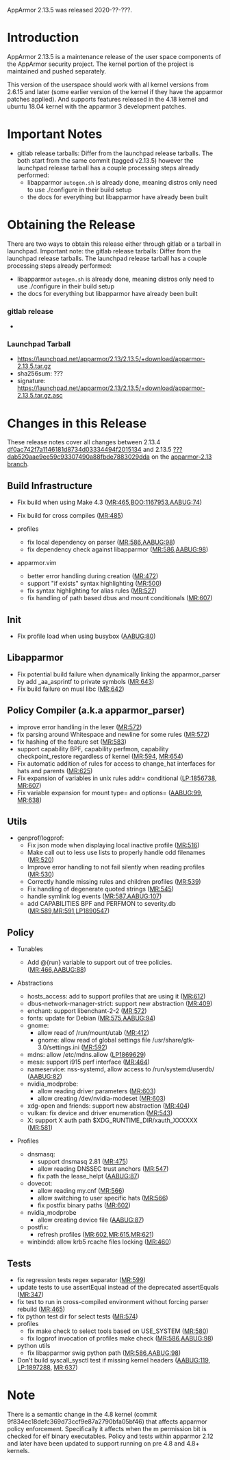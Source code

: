 AppArmor 2.13.5 was released 2020-??-???.

# Introduction

AppArmor 2.13.5 is a maintenance release of the user space components
of the AppArmor security project. The kernel portion of the project
is maintained and pushed separately.

This version of the userspace should work with all kernel versions from
2.6.15 and later (some earlier version of the kernel if they have the
apparmor patches applied). And supports features released in the 4.18
kernel and ubuntu 18.04 kernel with the apparmor 3 development patches.

# Important Notes

- gitlab release tarballs: Differ from the launchpad release tarballs. The both start from the same commit (tagged v2.13.5) however the launchpad release tarball has a couple processing steps already performed:
  - libapparmor ```autogen.sh``` is already done, meaning distros only need to use ./configure in their build setup
  - the docs for everything but libapparmor have already been built

# Obtaining the Release

There are two ways to obtain this release either through gitlab or a tarball in launchpad. Important note: the gitlab release tarballs: Differ from the launchpad release tarballs. The launchpad release tarball has a couple processing steps already performed:
  - libapparmor ```autogen.sh``` is already done, meaning distros only need to use ./configure in their build setup
  - the docs for everything but libapparmor have already been built

### gitlab release
- 

### Launchpad Tarball
-   <https://launchpad.net/apparmor/2.13/2.13.5/+download/apparmor-2.13.5.tar.gz>
-   sha256sum: ???
-   signature: <https://launchpad.net/apparmor/2.13/2.13.5/+download/apparmor-2.13.5.tar.gz.asc>

# Changes in this Release

These release notes cover all changes between 2.13.4 [df0ac742f7a1146181d8734d03334494f2015134](https://gitlab.com/apparmor/apparmor/-/commitdf0ac742f7a1146181d8734d03334494f2015134) and 2.13.5 [???dab520aae9ee59c93307490a88fbde7883029dda](https://gitlab.com/apparmor/apparmor/-/commitdf????) on the [apparmor-2.13 branch](https://gitlab.com/apparmor/apparmor/tree/apparmor-2.13).


## Build Infrastructure

- Fix build when using Make 4.3  ([MR:465](https://gitlab.com/apparmor/apparmor/merge_requests/465),[BOO:1167953](https://bugzilla.opensuse.org/show_bug.cgi?id=1167953),[AABUG:74](https://gitlab.com/apparmor/apparmor/-/issues/74))
- Fix build for cross compiles ([MR:485](https://gitlab.com/apparmor/apparmor/merge_requests/485))

- profiles
  - fix local dependency on parser ([MR:586](https://gitlab.com/apparmor/apparmor/merge_requests/586),[AABUG:98](https://gitlab.com/apparmor/apparmor/-/issues/98)) 
  - fix dependency check against libapparmor ([MR:586](https://gitlab.com/apparmor/apparmor/merge_requests/586),[AABUG:98](https://gitlab.com/apparmor/apparmor/-/issues/98))

- apparmor.vim
  - better error handling during creation ([MR:472](https://gitlab.com/apparmor/apparmor/merge_requests/472))
  - support "if exists" syntax highlighting ([MR:500](https://gitlab.com/apparmor/apparmor/merge_requests/500))
  - fix syntax highlighting for alias rules ([MR:527](https://gitlab.com/apparmor/apparmor/merge_requests/527))
  - fix handling of path based dbus and mount conditionals ([MR:607](https://gitlab.com/apparmor/apparmor/-/merge_requests/607))

## Init
- Fix profile load when using busybox ([AABUG:80](https://gitlab.com/apparmor/apparmor/-/issues/80))

## Libapparmor
- Fix potential build failure when dynamically linking the apparmor_parser by add _aa_asprintf to private symbols ([MR:643](https://gitlab.com/apparmor/apparmor/-/merge_requests/643))
- Fix build failure on musl libc ([MR:642](https://gitlab.com/apparmor/apparmor/-/merge_requests/642))

## Policy Compiler (a.k.a apparmor\_parser)

- improve error handling in the lexer ([MR:572](https://gitlab.com/apparmor/apparmor/merge_requests/572))
- fix parsing around Whitespace and newline for some rules ([MR:572](https://gitlab.com/apparmor/apparmor/merge_requests/572))
- fix hashing of the feature set ([MR:583](https://gitlab.com/apparmor/apparmor/merge_requests/583))
- support capability BPF, capability perfmon, capability checkpoint_restore regardless of kernel ([MR:594](https://gitlab.com/apparmor/apparmor/-/merge_requests/594), [MR:654](https://gitlab.com/apparmor/apparmor/-/merge_requests/654))
- Fix automatic addition of rules for access to change_hat interfaces for hats and parents ([MR:625](https://gitlab.com/apparmor/apparmor/-/merge_requests/625))
- Fix expansion of variables in unix rules addr= conditional ([LP:1856738](https://bugs.launchpad.net/apparmor/+bug/1856738), [MR:607](https://gitlab.com/apparmor/apparmor/-/merge_requests/607))
- Fix variable expansion for mount type= and options= ([AABUG:99](https://gitlab.com/apparmor/apparmor/-/issues/99), [MR:638](https://gitlab.com/apparmor/apparmor/-/merge_requests/638))

## Utils
- genprof/logprof:
  - Fix json mode when displaying local inactive profile ([MR:516](https://gitlab.com/apparmor/apparmor/merge_requests/516))
  - Make call out to less use lists to properly handle odd filenames ([MR:520](https://gitlab.com/apparmor/apparmor/merge_requests/520))
  - Improve error handling to not fail silently when reading profiles ([MR:530](https://gitlab.com/apparmor/apparmor/merge_requests/530))
  - Correctly handle missing rules and children profiles ([MR:539](https://gitlab.com/apparmor/apparmor/merge_requests/539))
  - Fix handling of degenerate quoted strings ([MR:545](https://gitlab.com/apparmor/apparmor/merge_requests/545))
  - handle symlink log events ([MR:587](https://gitlab.com/apparmor/apparmor/merge_requests/587),[AABUG:107](https://gitlab.com/apparmor/apparmor/-/issues/107))
  - add CAPABILITIES BPF and PERFMON to severity.db ([MR:589](https://gitlab.com/apparmor/apparmor/merge_requests/589),[MR:591](https://gitlab.com/apparmor/apparmor/merge_requests/591),[LP1890547](https://bugs.launchpad.net/bugs/1890547))
## Policy
- Tunables
  - Add @{run} variable to support out of tree policies. ([MR:466](https://gitlab.com/apparmor/apparmor/merge_requests/466),[AABUG:88](https://gitlab.com/apparmor/apparmor/-/issues/88))

- Abstractions
  - hosts_access: add to support profiles that are using it ([MR:612](https://gitlab.com/apparmor/apparmor/merge_requests/612))
  - dbus-network-manager-strict: support new abstraction ([MR:409](https://gitlab.com/apparmor/apparmor/merge_requests/409))
  - enchant: support libenchant-2-2 ([MR:572](https://gitlab.com/apparmor/apparmor/merge_requests/572))
  - fonts: update for Debian ([MR:575](https://gitlab.com/apparmor/apparmor/merge_requests/575),[AABUG:94](https://gitlab.com/apparmor/apparmor/-/issues/94))
  - gnome:
    - allow read of /run/mount/utab ([MR:412](https://gitlab.com/apparmor/apparmor/merge_requests/412))
    - gnome: allow read of global settings file /usr/share/gtk-3.0/settings.ini ([MR:592](https://gitlab.com/apparmor/apparmor/merge_requests/592))
  - mdns: allow /etc/mdns.allow ([LP1869629](https://bugs.launchpad.net/ubuntu/+source/apparmor/+bug/1869629))
  - mesa: support i915 perf interface ([MR:464](https://gitlab.com/apparmor/apparmor/merge_requests/464))
  - nameservice: nss-systemd, allow access to /run/systemd/userdb/ ([AABUG:82](https://gitlab.com/apparmor/apparmor/-/issues/82))
  - nvidia_modprobe:
    - allow reading driver parameters ([MR:603](https://gitlab.com/apparmor/apparmor/-/merge_requests/603))
    - allow creating /dev/nvidia-modeset ([MR:603](https://gitlab.com/apparmor/apparmor/-/merge_requests/614))
  - xdg-open and friends: support new abstraction ([MR:404](https://gitlab.com/apparmor/apparmor/merge_requests/404))
  - vulkan: fix device and driver enumeration ([MR:543](https://gitlab.com/apparmor/apparmor/merge_requests/543))
  - X: support X auth path $XDG_RUNTIME_DIR/xauth_XXXXXX ([MR:581](https://gitlab.com/apparmor/apparmor/merge_requests/581))

- Profiles
  - dnsmasq:
    - support dnsmasq 2.81 ([MR:475](https://gitlab.com/apparmor/apparmor/merge_requests/475))
    - allow reading DNSSEC trust anchors ([MR:547](https://gitlab.com/apparmor/apparmor/merge_requests/547))
    - fix path the lease_helpt ([AABUG:87](https://gitlab.com/apparmor/apparmor/-/issues/87))
  - dovecot:
    - allow reading my.cnf ([MR:566](https://gitlab.com/apparmor/apparmor/merge_requests/566))
    - allow switching to user specific hats ([MR:566](https://gitlab.com/apparmor/apparmor/merge_requests/566))
    - fix postfix binary paths ([MR:602](https://gitlab.com/apparmor/apparmor/-/merge_requests/602))
  - nvidia_modprobe
    - allow creating device file ([AABUG:87](https://gitlab.com/apparmor/apparmor/-/issues/87))
  - postfix:
    - refresh profiles ([MR:602](https://gitlab.com/apparmor/apparmor/-/merge_requests/602),[MR:615](https://gitlab.com/apparmor/apparmor/-/merge_requests/615),[MR:621](https://gitlab.com/apparmor/apparmor/-/merge_requests/621))
  - winbindd: allow krb5 rcache files locking  ([MR:460](https://gitlab.com/apparmor/apparmor/merge_requests/460))

## Tests

- fix regression tests regex separator ([MR:599](https://gitlab.com/apparmor/apparmor/-/merge_requests/599))
- update tests to use assertEqual instead of the deprecated assertEquals ([MR:347](https://gitlab.com/apparmor/apparmor/merge_requests/347))
- fix test to run in cross-compiled environment without forcing parser rebuild ([MR:465](https://gitlab.com/apparmor/apparmor/merge_requests/465))
- fix python test dir for select tests ([MR:574](https://gitlab.com/apparmor/apparmor/merge_requests/574))
- profiles
  - fix make check to select tools based on USE_SYSTEM ([MR:580](https://gitlab.com/apparmor/apparmor/merge_requests/580))
  - fix logprof invocation of profiles make check ([MR:586](https://gitlab.com/apparmor/apparmor/merge_requests/586),[AABUG:98](https://gitlab.com/apparmor/apparmor/-/issues/98)) 
- python utils
  - fix libapparmor swig python path ([MR:586](https://gitlab.com/apparmor/apparmor/merge_requests/586),[AABUG:98](https://gitlab.com/apparmor/apparmor/-/issues/98))
- Don't build syscall_sysctl test if missing kernel headers ([AABUG:119](https://gitlab.com/apparmor/apparmor/-/issues/119), [LP:1897288](https://bugs.launchpad.net/apparmor/+bug/1897288), [MR:637](https://gitlab.com/apparmor/apparmor/-/merge_requests/637))

# Note

There is a semantic change in the 4.8 kernel (commit
9f834ec18defc369d73ccf9e87a2790bfa05bf46) that affects apparmor policy
enforcement. Specifically it affects when the m permission bit is
checked for elf binary executables. Policy and tests within apparmor
2.12 and later have been updated to support running on pre 4.8 and 4.8+ kernels.



